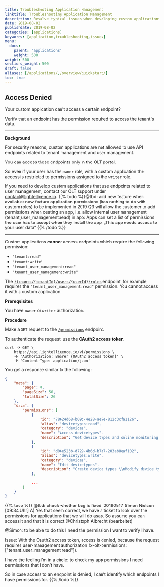 ```yaml
---
title: Troubleshooting Application Management
linktitle: Troubleshooting Application Management
description: Resolve typical issues when developing custom applications.
date: 2019-08-02
publishdate: 2019-08-02
categories: [applications]
keywords: [application,troubleshooting,issues]
menu:
  docs:
    parent: "applications"
    weight: 500
weight: 500
sections_weight: 500
draft: false
aliases: [/applications/,/overview/quickstart/]
toc: true
---
```




## Access Denied

Your custom application can't access a certain endpoint?

Verify that an endpoint has the permission required to access the tenant's data.

---

**Background**

For security reasons, custom applications are not allowed to use API endpoints related to tenant management and user management.

You can access these endpoints only in the OLT portal.

So even if your user has the `owner` role, with a custom application the access is restricted to permissions assigned to the `writer` role.

If you need to develop custom applications that use endpoints related to user management, contact our OLT support under <contact@lightelligence.io>. 
{{% todo %}}@tbd: add new feature when available: 
	new feature application permissions (has nothing to do with custom roles) to be implemented in 2019 Q3 will allow the customer to add permissions when ceating an app, i.e. allow internal user management (tenant_user_management:read) in app:
	Apps can set a list of permissions the user has to accept when they install the app: „This app needs access to your user data“    {{% /todo %}}

---

Custom applications **cannot** access endpoints which require the following permission:

* `"tenant:read"`
* `"tenant:write"`
* `"tenant_user_management:read"` 
* `"tenant_user_management:write"`

The [`/tenants/{tenantId}/users/{userId}/roles`](https://api.lightelligence.io/v1/api-collection/#tag/user-management/paths/~1tenants~1{tenantId}~1users~1{userId}~1roles/get) endpoint, for example, requires the `"tenant_user_management:read"` permission. You cannot access it with a custom application.

**Prerequisites**

You have `owner` or `writer` authorization.


**Procedure**

Make a `GET` request to the [`/permissions`](https://api.lightelligence.io/v1/api-collection/#tag/roles-and-permissions/paths/~1permissions/get) endpoint. 

To authenticate the request, use the **OAuth2 access token**.

```curl
curl -X GET \
  	https://api.lightelligence.io/v1/permissions \
  	-H 'Authorization: Bearer {OAuth2 access token}' \
  	-H 'Content-Type: application/json' 
```

You get a response similar to the following:

```json
{
    "meta": {
        "page": 0,
        "pageSize": 50,
        "totalSize": 26
    },
    "data": {
        "permissions": [
            {
                "id": "78624d68-b09c-4e28-ae5e-812c3cfa1126",
                "alias": "devicetypes:read",
                "category": "devices",
                "name": "Access devicetypes",
                "description": "Get device types and online monitoring rules \\nList available device types and categories\n"
            },
            {
                "id": "d06e523b-d729-4b6d-b7b7-203ab8eaf102",
                "alias": "devicetypes:write",
                "category": "devices",
                "name": "Edit devicetypes",
                "description": "Create device types \\nModify device types and online monitoring rules \\nRemove device types\n"
            },

			...
        ]
    }
}
```
	
{{% todo %}} @tbd: 
check whether bug is fixed: 20190517:  Simon Nielsen [09:34 Uhr]
A) Yes that seem correct, we have a ticket to look over the permissions for applications that we will do asap. So assume you can access it and that it is correct @Christoph Albrecht (bearbeitet) 

@Simon: to be able to do this I need the permission I want to verify I have.

Issue: With the Oauth2 access token, access is denied, because the request requires user-management authorization (x-olt-permissions: ["tenant_user_management:read"]).

I have the feeling I’m in a circle: to check my app permissions I need permissions that I don’t have.

So in case access to an endpoint is denied, I can’t identify which endpoints I have permissions for.
{{% /todo %}}


